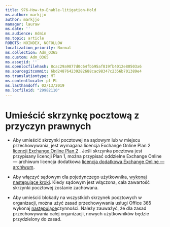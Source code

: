 ```yaml
---
title: 976-How-to-Enable-litigation-Hold
ms.author: markjjo
author: markjjo
manager: lauraw
ms.date: ''
ms.audience: Admin
ms.topic: article
ROBOTS: NOINDEX, NOFOLLOW
localization_priority: Normal
ms.collection: Adm_O365
ms.custom: Adm_O365
ms.assetid: ''
ms.openlocfilehash: 8cac29a9877d0c64fbb95af819fb4012e80503a6
ms.sourcegitcommit: 6bd248764239282688cac98347c2356b701389e4
ms.translationtype: MT
ms.contentlocale: pl-PL
ms.lasthandoff: 02/13/2019
ms.locfileid: "29982110"
---
```

# <a name="place-a-mailbox-on-legal-hold"></a>Umieścić skrzynkę pocztową z przyczyn prawnych

- Aby umieścić skrzynki pocztowej na sądowym lub w miejscu przechowywania, jest wymagana licencja Exchange Online Plan 2 [licencji Exchange Online Plan 2](https://docs.microsoft.com/office365/servicedescriptions/office-365-platform-service-description/office-365-plan-options) . Jeśli skrzynka pocztowa jest przypisany licencji Plan 1, można przypisać oddzielne Exchange Online — archiwum licencja dodatkowa [licencja dodatkowa Exchange Online — archiwum](https://docs.microsoft.com/office365/servicedescriptions/exchange-online-archiving-service-description).

- Aby włączyć sądowym dla pojedynczego użytkownika, [wykonaj następujące kroki](https://docs.microsoft.com/office365/SecurityCompliance/place-a-mailbox-on-litigation-hold). Kiedy sądowym jest włączona, cała zawartość skrzynki pocztowej zostanie zachowana.

- Aby umieścić blokady na wszystkich skrzynek pocztowych w organizacji, można użyć zasad przechowywania usługi Office 365 wykonaj [następujące](https://docs.microsoft.com/office365/securitycompliance/retention-policies#applying-a-retention-policy-to-an-entire-organization-or-specific-locations)czynności. Należy zauważyć, że dla zasad przechowywania całej organizacji, nowych użytkowników będzie przydzielony do zasad.

